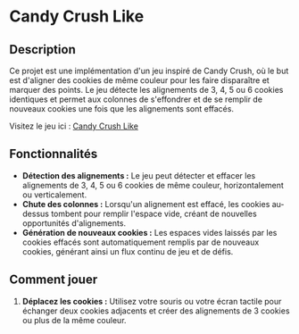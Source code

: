 # Candy Crush Like

## Description

Ce projet est une implémentation d'un jeu inspiré de Candy Crush, où le but est d'aligner des cookies de même couleur pour les faire disparaître et marquer des points. Le jeu détecte les alignements de 3, 4, 5 ou 6 cookies identiques et permet aux colonnes de s'effondrer et de se remplir de nouveaux cookies une fois que les alignements sont effacés.

Visitez le jeu ici : [Candy Crush Like](https://nassco.github.io/CandyCrush/)

## Fonctionnalités

- **Détection des alignements :** Le jeu peut détecter et effacer les alignements de 3, 4, 5 ou 6 cookies de même couleur, horizontalement ou verticalement.
- **Chute des colonnes :** Lorsqu'un alignement est effacé, les cookies au-dessus tombent pour remplir l'espace vide, créant de nouvelles opportunités d'alignements.
- **Génération de nouveaux cookies :** Les espaces vides laissés par les cookies effacés sont automatiquement remplis par de nouveaux cookies, générant ainsi un flux continu de jeu et de défis.

## Comment jouer

1. **Déplacez les cookies :** Utilisez votre souris ou votre écran tactile pour échanger deux cookies adjacents et créer des alignements de 3 cookies ou plus de la même couleur.
